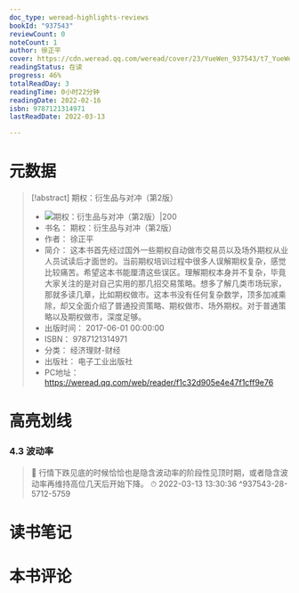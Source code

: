 ```yaml
---
doc_type: weread-highlights-reviews
bookId: "937543"
reviewCount: 0
noteCount: 1
author: 徐正平
cover: https://cdn.weread.qq.com/weread/cover/23/YueWen_937543/t7_YueWen_937543.jpg
readingStatus: 在读
progress: 46%
totalReadDay: 3
readingTime: 0小时22分钟
readingDate: 2022-02-16
isbn: 9787121314971
lastReadDate: 2022-03-13

---
```

# 元数据
> [!abstract] 期权：衍生品与对冲（第2版）
> - ![ 期权：衍生品与对冲（第2版）|200](https://cdn.weread.qq.com/weread/cover/23/YueWen_937543/t7_YueWen_937543.jpg)
> - 书名： 期权：衍生品与对冲（第2版）
> - 作者： 徐正平
> - 简介： 这本书首先经过国外一些期权自动做市交易员以及场外期权从业人员试读后才面世的。当前期权培训过程中很多人误解期权复杂，感觉比较痛苦。希望这本书能厘清这些误区。理解期权本身并不复杂，毕竟大家关注的是对自己实用的那几招交易策略。想多了解几类市场玩家，那就多读几章，比如期权做市。这本书没有任何复杂数学，顶多加减乘除，却又全面介绍了普通投资策略、期权做市、场外期权。对于普通策略以及期权做市，深度足够。
> - 出版时间： 2017-06-01 00:00:00
> - ISBN： 9787121314971
> - 分类： 经济理财-财经
> - 出版社： 电子工业出版社
> - PC地址：https://weread.qq.com/web/reader/f1c32d905e4e47f1cff9e76

# 高亮划线

### 4.3 波动率

> 📌 行情下跌见底的时候恰恰也是隐含波动率的阶段性见顶时期，或者隐含波动率再维持高位几天后开始下降。 
> ⏱ 2022-03-13 13:30:36 ^937543-28-5712-5759

# 读书笔记

# 本书评论

